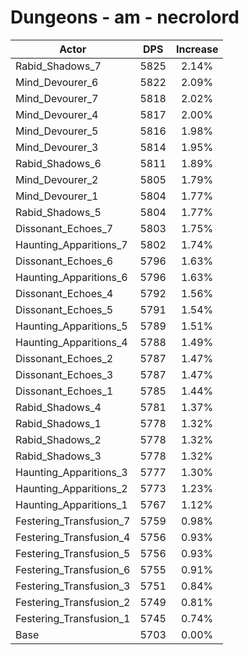 # Dungeons - am - necrolord
| Actor | DPS | Increase |
|---|:---:|:---:|
|Rabid_Shadows_7|5825|2.14%|
|Mind_Devourer_6|5822|2.09%|
|Mind_Devourer_7|5818|2.02%|
|Mind_Devourer_4|5817|2.00%|
|Mind_Devourer_5|5816|1.98%|
|Mind_Devourer_3|5814|1.95%|
|Rabid_Shadows_6|5811|1.89%|
|Mind_Devourer_2|5805|1.79%|
|Mind_Devourer_1|5804|1.77%|
|Rabid_Shadows_5|5804|1.77%|
|Dissonant_Echoes_7|5803|1.75%|
|Haunting_Apparitions_7|5802|1.74%|
|Dissonant_Echoes_6|5796|1.63%|
|Haunting_Apparitions_6|5796|1.63%|
|Dissonant_Echoes_4|5792|1.56%|
|Dissonant_Echoes_5|5791|1.54%|
|Haunting_Apparitions_5|5789|1.51%|
|Haunting_Apparitions_4|5788|1.49%|
|Dissonant_Echoes_2|5787|1.47%|
|Dissonant_Echoes_3|5787|1.47%|
|Dissonant_Echoes_1|5785|1.44%|
|Rabid_Shadows_4|5781|1.37%|
|Rabid_Shadows_1|5778|1.32%|
|Rabid_Shadows_2|5778|1.32%|
|Rabid_Shadows_3|5778|1.32%|
|Haunting_Apparitions_3|5777|1.30%|
|Haunting_Apparitions_2|5773|1.23%|
|Haunting_Apparitions_1|5767|1.12%|
|Festering_Transfusion_7|5759|0.98%|
|Festering_Transfusion_4|5756|0.93%|
|Festering_Transfusion_5|5756|0.93%|
|Festering_Transfusion_6|5755|0.91%|
|Festering_Transfusion_3|5751|0.84%|
|Festering_Transfusion_2|5749|0.81%|
|Festering_Transfusion_1|5745|0.74%|
|Base|5703|0.00%|
